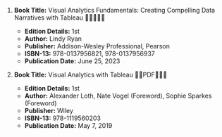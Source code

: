 1. **Book Title:** Visual Analytics Fundamentals: Creating Compelling Data Narratives with Tableau 🚨🚨🚨🚨🚨
   - **Edition Details:** 1st
   - **Author:** Lindy Ryan
   - **Publisher:** Addison-Wesley Professional, Pearson
   - **ISBN-13:** 978-0137956821, 978-0137956937
   - **Publication Date:** June 25, 2023

2. **Book Title:** Visual Analytics with Tableau 🚨🚨PDF🚨🚨🚨
   - **Edition Details:** 1st
   - **Author:** Alexander Loth, Nate Vogel (Foreword), Sophie Sparkes (Foreword) 
   - **Publisher:** Wiley
   - **ISBN-13:** 978-1119560203
   - **Publication Date:** May 7, 2019
